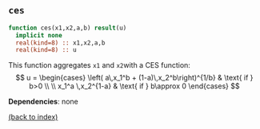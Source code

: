
## ```ces```

```fortran
function ces(x1,x2,a,b) result(u)
  implicit none
  real(kind=8) :: x1,x2,a,b
  real(kind=8) :: u
```

This function aggregates ```x1``` and ```x2```with a CES function:
$$ u = 
\begin{cases}
  \left( a\,x_1^b + (1-a)\,x_2^b\right)^{1/b} & \text{ if } b>0 \\ \\ 
  x_1^a \,x_2^{1-a} & \text{ if } b\approx 0
\end{cases}
$$

**Dependencies**: none

[(back to index)](../index.md)
